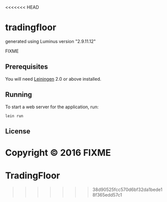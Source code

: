 <<<<<<< HEAD
# tradingfloor

generated using Luminus version "2.9.11.12"

FIXME

## Prerequisites

You will need [Leiningen][1] 2.0 or above installed.

[1]: https://github.com/technomancy/leiningen

## Running

To start a web server for the application, run:

    lein run

## License

Copyright © 2016 FIXME
=======
# TradingFloor
>>>>>>> 38d90525fcc570d6bf32da1bede18f365edd57c1
